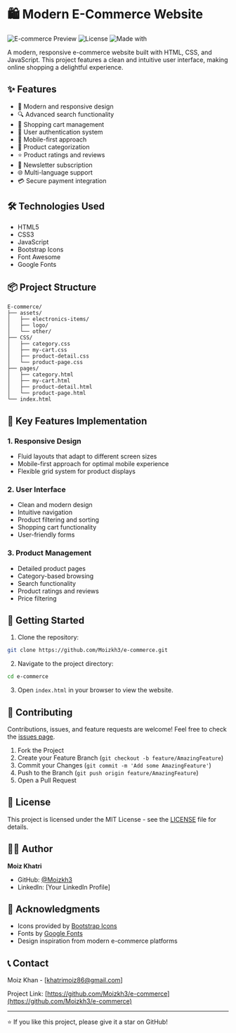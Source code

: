 # 🛍️ Modern E-Commerce Website

![E-commerce Preview](https://img.shields.io/badge/Status-Live-brightgreen)
![License](https://img.shields.io/badge/License-MIT-blue)
![Made with](https://img.shields.io/badge/Made%20with-HTML%20%7C%20CSS%20%7C%20JavaScript-orange)

A modern, responsive e-commerce website built with HTML, CSS, and JavaScript. This project features a clean and intuitive user interface, making online shopping a delightful experience.

## ✨ Features

- 🎨 Modern and responsive design
- 🔍 Advanced search functionality
- 🛒 Shopping cart management
- 👤 User authentication system
- 📱 Mobile-first approach
- 🎯 Product categorization
- ⭐ Product ratings and reviews
- 📧 Newsletter subscription
- 🌐 Multi-language support
- 💳 Secure payment integration

## 🛠️ Technologies Used

- HTML5
- CSS3
- JavaScript
- Bootstrap Icons
- Font Awesome
- Google Fonts

## 📦 Project Structure

```
E-commerce/
├── assets/
│   ├── electronics-items/
│   ├── logo/
│   └── other/
├── CSS/
│   ├── category.css
│   ├── my-cart.css
│   ├── product-detail.css
│   └── product-page.css
├── pages/
│   ├── category.html
│   ├── my-cart.html
│   ├── product-detail.html
│   └── product-page.html
└── index.html
```

## 🎯 Key Features Implementation

### 1. Responsive Design
- Fluid layouts that adapt to different screen sizes
- Mobile-first approach for optimal mobile experience
- Flexible grid system for product displays

### 2. User Interface
- Clean and modern design
- Intuitive navigation
- Product filtering and sorting
- Shopping cart functionality
- User-friendly forms

### 3. Product Management
- Detailed product pages
- Category-based browsing
- Search functionality
- Product ratings and reviews
- Price filtering

## 🚀 Getting Started

1. Clone the repository:
```bash
git clone https://github.com/Moizkh3/e-commerce.git
```

2. Navigate to the project directory:
```bash
cd e-commerce
```

3. Open `index.html` in your browser to view the website.

## 🤝 Contributing

Contributions, issues, and feature requests are welcome! Feel free to check the [issues page](https://github.com/Moizkh3/e-commerce/issues).

1. Fork the Project
2. Create your Feature Branch (`git checkout -b feature/AmazingFeature`)
3. Commit your Changes (`git commit -m 'Add some AmazingFeature'`)
4. Push to the Branch (`git push origin feature/AmazingFeature`)
5. Open a Pull Request

## 📝 License

This project is licensed under the MIT License - see the [LICENSE](LICENSE) file for details.

## 👨‍💻 Author

**Moiz Khatri**
- GitHub: [@Moizkh3](https://github.com/Moizkh3)
- LinkedIn: [Your LinkedIn Profile]

## 🙏 Acknowledgments

- Icons provided by [Bootstrap Icons](https://icons.getbootstrap.com/)
- Fonts by [Google Fonts](https://fonts.google.com/)
- Design inspiration from modern e-commerce platforms

## 📞 Contact

Moiz Khan - [khatrimoiz86@gmail.com]

Project Link: [https://github.com/Moizkh3/e-commerce](https://github.com/Moizkh3/e-commerce)

---

⭐️ If you like this project, please give it a star on GitHub!
